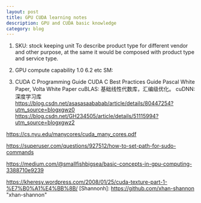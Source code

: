 ```yaml
---
layout: post
title: GPU CUDA learning notes
description: GPU and CUDA basic knowledge
category: blog
---
```


1. SKU: stock keeping unit
   To describe product type for different vendor and other purpose, at the same it would be composed with product type and service type.

2. GPU compute capability 1.0 6.2 etc
   SM: 

3. CUDA C Programming Guide
CUDA C Best Practices Guide
Pascal White Paper, Volta White Paper
cuBLAS: 基础线性代数库，汇编级优化。
cuDNN: 深度学习库
https://blog.csdn.net/asasasaababab/article/details/80447254?utm_source=blogxgwz0
https://blog.csdn.net/GH234505/article/details/51115994?utm_source=blogxgwz2

https://cs.nyu.edu/manycores/cuda_many_cores.pdf

https://superuser.com/questions/927512/how-to-set-path-for-sudo-commands

https://medium.com/@smallfishbigsea/basic-concepts-in-gpu-computing-3388710e9239

https://kheresy.wordpress.com/2008/01/25/cuda-texture-part-1-%E7%B0%A1%E4%BB%8B/
[Shannonh]:    https://github.com/xhan-shannon "xhan-shannon"
